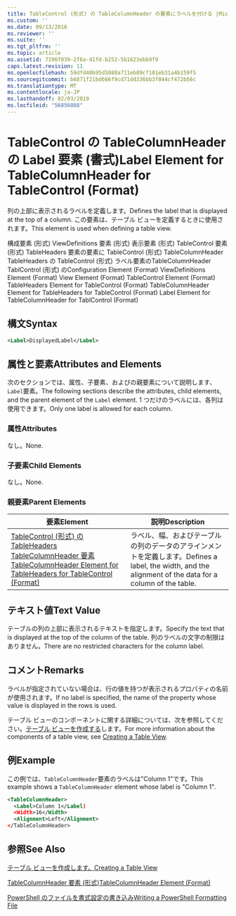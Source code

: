 ```yaml
---
title: TableControl (形式) の TableColumnHeader の要素にラベルを付ける |Microsoft Docs
ms.custom: ''
ms.date: 09/13/2016
ms.reviewer: ''
ms.suite: ''
ms.tgt_pltfrm: ''
ms.topic: article
ms.assetid: 7196f039-2f6a-41fd-b252-5b1623ebb9f9
caps.latest.revision: 11
ms.openlocfilehash: 59dfd40b95d5088a711eb89cf101eb31a4b159f5
ms.sourcegitcommit: b6871f21bd666f9cd71dd336bb3f844cf472b56c
ms.translationtype: MT
ms.contentlocale: ja-JP
ms.lasthandoff: 02/03/2019
ms.locfileid: "56856088"
---
```

# <a name="label-element-for-tablecolumnheader-for-tablecontrol-format"></a><span data-ttu-id="874f5-102">TableControl の TableColumnHeader の Label 要素 (書式)</span><span class="sxs-lookup"><span data-stu-id="874f5-102">Label Element for TableColumnHeader for TableControl (Format)</span></span>

<span data-ttu-id="874f5-103">列の上部に表示されるラベルを定義します。</span><span class="sxs-lookup"><span data-stu-id="874f5-103">Defines the label that is displayed at the top of a column.</span></span> <span data-ttu-id="874f5-104">この要素は、テーブル ビューを定義するときに使用されます。</span><span class="sxs-lookup"><span data-stu-id="874f5-104">This element is used when defining a table view.</span></span>

<span data-ttu-id="874f5-105">構成要素 (形式) ViewDefinitions 要素 (形式) 表示要素 (形式) TableControl 要素 (形式) TableHeaders 要素の要素に TableControl (形式) TableColumnHeader TableHeaders の TableControl (形式) ラベル要素のTableColumnHeader TablControl (形式) の</span><span class="sxs-lookup"><span data-stu-id="874f5-105">Configuration Element (Format) ViewDefinitions Element (Format) View Element (Format) TableControl Element (Format) TableHeaders Element for TableControl (Format) TableColumnHeader Element for TableHeaders for TableControl (Format) Label Element  for TableColumnHeader for TablControl (Format)</span></span>

## <a name="syntax"></a><span data-ttu-id="874f5-106">構文</span><span class="sxs-lookup"><span data-stu-id="874f5-106">Syntax</span></span>

```xml
<Label>DisplayedLabel</Label>

```

## <a name="attributes-and-elements"></a><span data-ttu-id="874f5-107">属性と要素</span><span class="sxs-lookup"><span data-stu-id="874f5-107">Attributes and Elements</span></span>

<span data-ttu-id="874f5-108">次のセクションでは、属性、子要素、およびの親要素について説明します、`Label`要素。</span><span class="sxs-lookup"><span data-stu-id="874f5-108">The following sections describe the attributes, child elements, and the parent element of the `Label` element.</span></span> <span data-ttu-id="874f5-109">1 つだけのラベルには、各列は使用できます。</span><span class="sxs-lookup"><span data-stu-id="874f5-109">Only one label is allowed for each column.</span></span>

### <a name="attributes"></a><span data-ttu-id="874f5-110">属性</span><span class="sxs-lookup"><span data-stu-id="874f5-110">Attributes</span></span>

<span data-ttu-id="874f5-111">なし。</span><span class="sxs-lookup"><span data-stu-id="874f5-111">None.</span></span>

### <a name="child-elements"></a><span data-ttu-id="874f5-112">子要素</span><span class="sxs-lookup"><span data-stu-id="874f5-112">Child Elements</span></span>

<span data-ttu-id="874f5-113">なし。</span><span class="sxs-lookup"><span data-stu-id="874f5-113">None.</span></span>

### <a name="parent-elements"></a><span data-ttu-id="874f5-114">親要素</span><span class="sxs-lookup"><span data-stu-id="874f5-114">Parent Elements</span></span>

|<span data-ttu-id="874f5-115">要素</span><span class="sxs-lookup"><span data-stu-id="874f5-115">Element</span></span>|<span data-ttu-id="874f5-116">説明</span><span class="sxs-lookup"><span data-stu-id="874f5-116">Description</span></span>|
|-------------|-----------------|
|[<span data-ttu-id="874f5-117">TableControl (形式) の TableHeaders TableColumnHeader 要素</span><span class="sxs-lookup"><span data-stu-id="874f5-117">TableColumnHeader Element for TableHeaders for TableControl  (Format)</span></span>](./tablecolumnheader-element-format.md)|<span data-ttu-id="874f5-118">ラベル、幅、およびテーブルの列のデータのアラインメントを定義します。</span><span class="sxs-lookup"><span data-stu-id="874f5-118">Defines a label, the width, and the alignment of the data for a column of the table.</span></span>|

## <a name="text-value"></a><span data-ttu-id="874f5-119">テキスト値</span><span class="sxs-lookup"><span data-stu-id="874f5-119">Text Value</span></span>

<span data-ttu-id="874f5-120">テーブルの列の上部に表示されるテキストを指定します。</span><span class="sxs-lookup"><span data-stu-id="874f5-120">Specify the text that is displayed at the top of the column of the table.</span></span> <span data-ttu-id="874f5-121">列のラベルの文字の制限はありません。</span><span class="sxs-lookup"><span data-stu-id="874f5-121">There are no restricted characters for the column label.</span></span>

## <a name="remarks"></a><span data-ttu-id="874f5-122">コメント</span><span class="sxs-lookup"><span data-stu-id="874f5-122">Remarks</span></span>

<span data-ttu-id="874f5-123">ラベルが指定されていない場合は、行の値を持つが表示されるプロパティの名前が使用されます。</span><span class="sxs-lookup"><span data-stu-id="874f5-123">If no label is specified, the name of the property whose value is displayed in the rows is used.</span></span>

<span data-ttu-id="874f5-124">テーブル ビューのコンポーネントに関する詳細については、次を参照してください。[テーブル ビューを作成する](./creating-a-table-view.md)します。</span><span class="sxs-lookup"><span data-stu-id="874f5-124">For more information about the components of a table view, see [Creating a Table View](./creating-a-table-view.md).</span></span>

## <a name="example"></a><span data-ttu-id="874f5-125">例</span><span class="sxs-lookup"><span data-stu-id="874f5-125">Example</span></span>

<span data-ttu-id="874f5-126">この例では、`TableColumnHeader`要素のラベルは"Column 1"です。</span><span class="sxs-lookup"><span data-stu-id="874f5-126">This example shows a `TableColumnHeader` element whose label is "Column 1".</span></span>

```xml
<TableColumnHeader>
  <Label>Column 1</Label)
  <Width>16</Width>
  <Alignment>Left</Alignment>
</TableColumnHeader>
```

## <a name="see-also"></a><span data-ttu-id="874f5-127">参照</span><span class="sxs-lookup"><span data-stu-id="874f5-127">See Also</span></span>

[<span data-ttu-id="874f5-128">テーブル ビューを作成します。</span><span class="sxs-lookup"><span data-stu-id="874f5-128">Creating a Table View</span></span>](./creating-a-table-view.md)

[<span data-ttu-id="874f5-129">TableColumnHeader 要素 (形式)</span><span class="sxs-lookup"><span data-stu-id="874f5-129">TableColumnHeader Element (Format)</span></span>](./tablecolumnheader-element-format.md)

[<span data-ttu-id="874f5-130">PowerShell のファイルを書式設定の書き込み</span><span class="sxs-lookup"><span data-stu-id="874f5-130">Writing a PowerShell Formatting File</span></span>](./writing-a-powershell-formatting-file.md)
